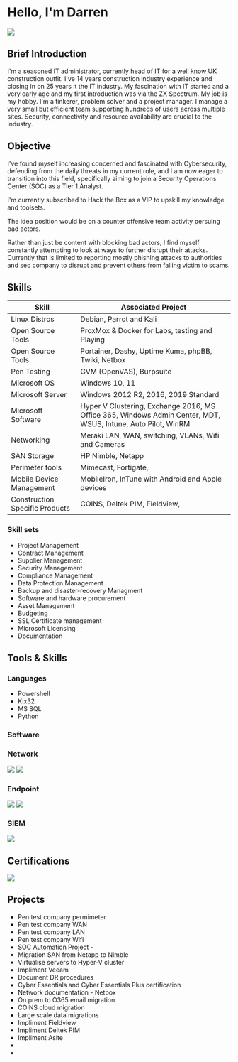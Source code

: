 # Hello, I'm Darren
<a href="https://linkedin.com"><img src="https://img.shields.io/badge/-LinkedIn-0072b1?&style=for-the-badge&logo=linkedin&logoColor=white" /></a>

## Brief Introduction

I'm a seasoned IT administrator, currently head of IT for a well know UK construction outfit. I've 14 years construction industry experience and closing in on 25 years it the IT industry. My fascination with IT started and a very early age and my first introduction was via the ZX Spectrum. My job is my hobby. I'm a tinkerer, problem solver and a project manager. I manage a very small but efficient team supporting hundreds of users across multiple sites. Security, connectivity and resource availability are crucial to the industry. 

## Objective

I've found myself increasing concerned and fascinated with Cybersecurity, defending from the daily threats in my current role, and I am now eager to transition into this field, specifically aiming to join a Security Operations Center (SOC) as a Tier 1 Analyst.

I'm currently subscribed to Hack the Box as a VIP to upskill my knowledge and toolsets.

The idea position would be on a counter offensive team activity persuing bad actors.

Rather than just be content with blocking bad actors, I find myself constantly attempting to look at ways to further disrupt their attacks.
Currently that is limited to reporting mostly phishing attacks to authorities and sec company to disrupt and prevent others from falling victim to scams.

## Skills

| Skill                                         | Associated Project         |
|-----------------------------------------------|----------------------------|
| Linux Distros | Debian, Parrot and Kali|
| Open Source Tools | ProxMox & Docker for Labs, testing and Playing|
| Open Source Tools | Portainer, Dashy, Uptime Kuma, phpBB, Twiki, Netbox|
| Pen Testing | GVM (OpenVAS), Burpsuite |
| Microsoft OS | Windows 10, 11|
| Microsoft Server | Windows 2012 R2, 2016, 2019 Standard|
| Microsoft Software | Hyper V Clustering, Exchange 2016, MS Office 365, Windows Admin Center, MDT, WSUS, Intune, Auto Pilot, WinRM|
| Networking | Meraki LAN, WAN, switching, VLANs, Wifi and Cameras|
| SAN Storage| HP Nimble, Netapp|
| Perimeter tools | Mimecast, Fortigate, |
| Mobile Device Management | MobileIron, InTune with Android and Apple devices|
| Construction Specific Products | COINS, Deltek PIM, Fieldview, |

### Skill sets
- Project Management
- Contract Management
- Supplier Management
- Security Management
- Compliance Management
- Data Protection Management
- Backup and disaster-recovery Managment
- Software and hardware procurement
- Asset Management
- Budgeting
- SSL Certificate management
- Microsoft Licensing
- Documentation

## Tools & Skills

### Languages
- Powershell
- Kix32
- MS SQL
- Python

### Software

### Network
<div>
    <img src="https://img.shields.io/badge/-Wireshark-1679A7?&style=for-the-badge&logo=Wireshark&logoColor=white" />
    <img src="https://img.shields.io/badge/-Meraki-1679A7?&style=for-the-badge&logo=Meraki&logoColor=white" />
</div>

### Endpoint
<div>
    <img src="https://img.shields.io/badge/-Microsoft_Defender_for_Endpoint-00A4EF?&style=for-the-badge&logo=Microsoft&logoColor=white" />
    <img src="https://img.shields.io/badge/-Snow_Inventory-00A4EF?&style=for-the-badge&logo=Microsoft&logoColor=white" />
</div>

### SIEM
<div>
    <img src="https://img.shields.io/badge/-Wazuh-0078D4?&style=for-the-badge&logo=Wazuh&logoColor=white" />

</div>

## Certifications
<div>
<img src="https://img.shields.io/badge/-Security%2B-FF0000?&style=for-the-badge&logo=CompTIA&logoColor=white" />
</div>

## Projects
- Pen test company permimeter
- Pen test company WAN
- Pen test company LAN
- Pen test company Wifi
- SOC Automation Project -
- Migration SAN from Netapp to Nimble
- Virtualise servers to Hyper-V cluster
- Impliment Veeam
- Document DR procedures
- Cyber Essentials and Cyber Essentials Plus certification
- Network documentation - Netbox
- On prem to O365 email migration
- COINS cloud migration
- Large scale data migrations
- Impliment Fieldview
- Impliment Deltek PIM
- Impliment Asite
- 
- 
